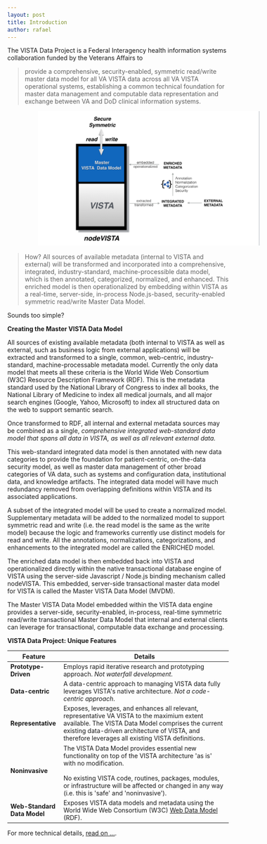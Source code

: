 ```yaml
---
layout: post
title: Introduction
author: rafael
---
```


The VISTA Data Project is a Federal Interagency health information systems collaboration funded by the Veterans Affairs to 

> provide a comprehensive, security-enabled, symmetric read/write master data model for all VA VISTA data across all VA VISTA operational systems, establishing a common technical foundation for master data management and computable data representation and exchange between VA and DoD clinical information systems. 

<img style="padding-left: 5em" src="/assets/vdp-simple5.png"/>


>How?  All sources of available metadata (internal to VISTA and external) will be transformed and incorporated into a comprehensive, integrated, industry-standard, machine-processible data model, which is then annotated, categorized, normalized, and enhanced. This enriched model is then operationalized by embedding within VISTA as a real-time, server-side, in-process Node.js-based, security-enabled symmetric read/write Master Data Model.   


Sounds too simple?  <!--more-->


__Creating the Master VISTA Data Model__


All sources of existing available metadata (both internal to VISTA as well as external, such as business logic from external applications) will be extracted and transformed to a single, common, web-centric, industry-standard, machine-processable metadata model. Currently the only data model that meets all these criteria is the World Wide Web Consortium (W3C) Resource Description Framework (RDF). This is the metadata standard used by the National Library of Congress to index all books,  the National Library of Medicine to index all medical journals,  and all major search engines (Google, Yahoo, Microsoft) to index all  structured data on the web to support semantic search.

Once transformed to RDF, all internal and external metadata sources may be combined as a single, *comprehensive integrated web-standard data model that spans all data in VISTA, as well as all relevant external data.*

This web-standard integrated data model is then annotated with new data categories to provide the foundation for patient-centric, on-the-data security model, as well as master data management of other broad categories of VA data, such as systems and configuration data, institutional data, and knowledge artifacts. The integrated data model will have much redundancy removed from overlapping definitions within VISTA and its associated applications.   

A subset of the integrated model will be used to create a normalized model. Supplementary metadata will be added to the normalized model to support symmetric read and write (i.e. the read model is the same as the write model) because the logic and frameworks currently use distinct models for read and write.  All the annotations, normalizations, categorizations, and enhancements to the integrated model are called the ENRICHED model.

The enriched data model is then embedded back into VISTA and operationalized directly within the native transactional database engine of VISTA using the server-side Javascript / Node.js binding mechanism called nodeVISTA.  This embedded, server-side transactional master data model for VISTA is called the Master VISTA Data Model (MVDM).

The Master VISTA Data Model embedded within the VISTA data engine provides a server-side, security-enabled, in-process, real-time symmetric read/write transactional Master Data Model that internal and external clients can leverage for transactional, computable data exchange and processing.


__VISTA Data Project: Unique Features__

Feature | Details
---|---
__Prototype-Driven__ |  Employs rapid iterative research and prototyping approach. *Not waterfall development*.
__Data-centric__ | A data-centric approach to managing VISTA data fully leverages VISTA's native architecture.  *Not a code-centric approach*.
__Representative__  | Exposes, leverages, and enhances all relevant, representative VA VISTA to the maximium extent available.  The VISTA Data Model comprises the current existing data-driven architecture of VISTA, and therefore leverages all existing VISTA definitions.
__Noninvasive__ | The VISTA Data Model provides essential new functionality on top of the VISTA architecture 'as is' with no modification. <br><br>No existing VISTA code, routines, packages, modules, or infrastructure will be affected or changed in any way (i.e. this is 'safe' and 'noninvasive').
__Web-Standard <br>Data Model__  | Exposes VISTA data models and metadata using the World Wide Web Consortium (W3C) [Web Data Model](https://github.com/vistadataproject/documents/tree/master/Background#standards) (RDF).


For more technical details, [read on ...](https://github.com/vistadataproject/documents).









